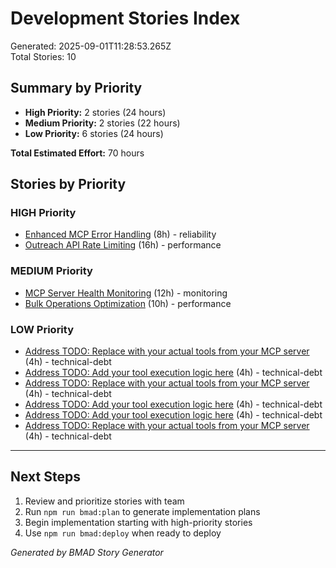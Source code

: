# Development Stories Index

Generated: 2025-09-01T11:28:53.265Z  
Total Stories: 10

## Summary by Priority

- **High Priority:** 2 stories (24 hours)
- **Medium Priority:** 2 stories (22 hours)
- **Low Priority:** 6 stories (24 hours)

**Total Estimated Effort:** 70 hours

## Stories by Priority


### HIGH Priority

- [Enhanced MCP Error Handling](STORY-133246-I4O-enhanced-mcp-error-handling.md) (8h) - reliability
- [Outreach API Rate Limiting](STORY-133246-6BJ-outreach-api-rate-limiting.md) (16h) - performance

### MEDIUM Priority

- [MCP Server Health Monitoring](STORY-133246-NID-mcp-server-health-monitoring.md) (12h) - monitoring
- [Bulk Operations Optimization](STORY-133246-TZ8-bulk-operations-optimization.md) (10h) - performance

### LOW Priority

- [Address TODO: Replace with your actual tools from your MCP server](STORY-133246-QIT-address-todo--replace-with-your-actual-tools-from-your-mcp-server.md) (4h) - technical-debt
- [Address TODO: Add your tool execution logic here](STORY-133246-OZ8-address-todo--add-your-tool-execution-logic-here.md) (4h) - technical-debt
- [Address TODO: Replace with your actual tools from your MCP server](STORY-133246-J1R-address-todo--replace-with-your-actual-tools-from-your-mcp-server.md) (4h) - technical-debt
- [Address TODO: Add your tool execution logic here](STORY-133246-COX-address-todo--add-your-tool-execution-logic-here.md) (4h) - technical-debt
- [Address TODO: Add your tool execution logic here](STORY-133246-LZQ-address-todo--add-your-tool-execution-logic-here.md) (4h) - technical-debt
- [Address TODO: Replace with your actual tools from your MCP server](STORY-133246-QYX-address-todo--replace-with-your-actual-tools-from-your-mcp-server.md) (4h) - technical-debt

---

## Next Steps

1. Review and prioritize stories with team
2. Run `npm run bmad:plan` to generate implementation plans
3. Begin implementation starting with high-priority stories
4. Use `npm run bmad:deploy` when ready to deploy

*Generated by BMAD Story Generator*
